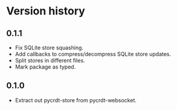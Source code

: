 # Version history

## 0.1.1

- Fix SQLite store squashing.
- Add callbacks to compress/decompress SQLite store updates.
- Split stores in different files.
- Mark package as typed.

## 0.1.0

- Extract out pycrdt-store from pycrdt-websocket.
